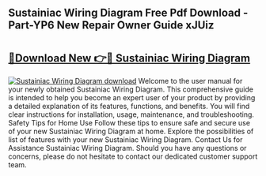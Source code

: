 ## Sustainiac Wiring Diagram Free Pdf Download - Part-YP6 New Repair Owner Guide xJUiz

# <h2><a href="http://dfo09v9.blite.top/?on=Sustainiac+Wiring+Diagram">🔗Download New 👉🔴 Sustainiac Wiring Diagram</a></h2>

[![Sustainiac Wiring Diagram download](https://i.imgur.com/lujVjoI.png)](http://dfo09v9.blite.top/?on=Sustainiac+Wiring+Diagram)
Welcome to the user manual for your newly obtained Sustainiac Wiring Diagram. This comprehensive guide is intended to help you become an expert user of your product by providing a detailed explanation of its features, functions, and benefits. You will find clear instructions for installation, usage, maintenance, and troubleshooting. Safety Tips for Home Use Follow these tips to ensure safe and secure use of your new Sustainiac Wiring Diagram at home. Explore the possibilities of list of features with your new Sustainiac Wiring Diagram. Contact Us for Assistance Sustainiac Wiring Diagram. Should you have any questions or concerns, please do not hesitate to contact our dedicated customer support team.
